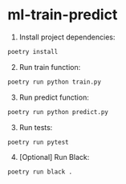 # ml-train-predict

1. Install project dependencies:
```bash
poetry install
```

2. Run train function:
```bash
poetry run python train.py
```

3. Run predict function:
```bash
poetry run python predict.py
```

3. Run tests:
```bash
poetry run pytest
```

4. [Optional] Run Black:
```bash
poetry run black .
```
